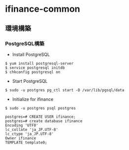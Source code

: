 # ifinance-common
## 環境構築
### PostgreSQL構築
* Install PostgreSQL
```
$ yum install postgresql-server
$ service postgresql initdb
$ chkconfig postgresql on
```
* Start PostgreSQL
```
$ sudo -u postgres pg_ctl start -D /var/lib/pgsql/data
```
* Initialize for ifinance
```
$ sudo -u postgres psql postgres

postgres=# CREATE USER ifinance;
postgres=# create database ifinance 
Encoding 'UTF8' 
lc_collate 'ja_JP.UTF-8' 
lc_ctype 'ja_JP.UTF-8' 
Owner ifinance
TEMPLATE template0;
```

